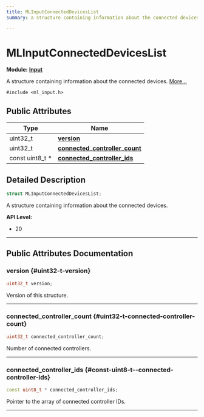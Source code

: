 ```yaml
---
title: MLInputConnectedDevicesList
summary: a structure containing information about the connected devices. 

---
```


# MLInputConnectedDevicesList

**Module:** **[Input](/api-ref/api/Modules/group___input/group___input.md)**



A structure containing information about the connected devices.  [More...](#detailed-description)


`#include <ml_input.h>`

## Public Attributes

| Type           | Name           |
| -------------- | -------------- |
| uint32_t | **[version](/api-ref/api/Modules/group___input/struct_m_l_input_connected_devices_list.md#uint32-t-version)**  |
| uint32_t | **[connected_controller_count](/api-ref/api/Modules/group___input/struct_m_l_input_connected_devices_list.md#uint32-t-connected-controller-count)**  |
| const uint8_t * | **[connected_controller_ids](/api-ref/api/Modules/group___input/struct_m_l_input_connected_devices_list.md#const-uint8-t--connected-controller-ids)**  |

## Detailed Description

```cpp
struct MLInputConnectedDevicesList;
```

A structure containing information about the connected devices. 




**API Level:**
  * 20 




-----------
## Public Attributes Documentation

### version {#uint32-t-version}

```cpp
uint32_t version;
```


Version of this structure. 





-----------

### connected_controller_count {#uint32-t-connected-controller-count}

```cpp
uint32_t connected_controller_count;
```


Number of connected controllers. 





-----------

### connected_controller_ids {#const-uint8-t--connected-controller-ids}

```cpp
const uint8_t * connected_controller_ids;
```


Pointer to the array of connected controller IDs. 





-----------


